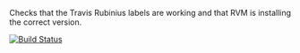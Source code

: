 Checks that the Travis Rubinius labels are working and that RVM is installing
the correct version.

[![Build Status](https://travis-ci.org/rubinius/travis-canary.svg?branch=master)](https://travis-ci.org/rubinius/travis-canary)
